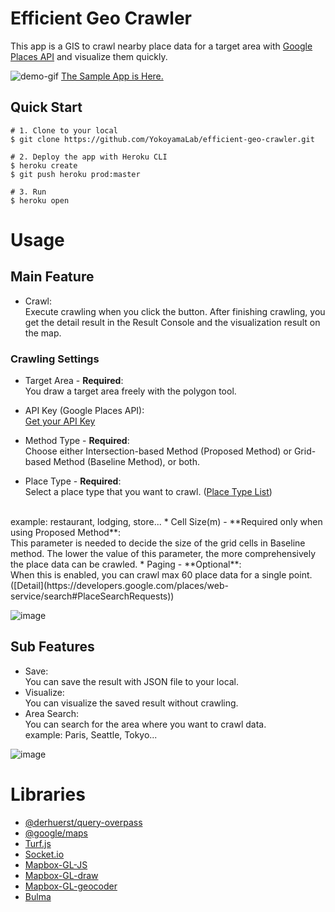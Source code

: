 # Efficient Geo Crawler
This app is a GIS to crawl nearby place data for a target area with [Google Places API](https://developers.google.com/places/web-service/overview) and visualize them quickly.

![demo-gif](./demo.gif)
[The Sample App is Here.](https://efficient-geo-crawler.herokuapp.com/)

## Quick Start
```
# 1. Clone to your local
$ git clone https://github.com/YokoyamaLab/efficient-geo-crawler.git

# 2. Deploy the app with Heroku CLI
$ heroku create
$ git push heroku prod:master

# 3. Run
$ heroku open
```

# Usage
## Main Feature
* Crawl:<br>
Execute crawling when you click the button. After finishing crawling, you get the detail result in the Result Console and the visualization result on the map.

### Crawling Settings
* Target Area - **Required**:  <br>
You draw a target area freely with the polygon tool.
* API Key (Google Places API): <br>
[Get your API Key](https://developers.google.com/places/web-service/get-api-key)

* Method Type - **Required**:<br>
Choose either Intersection-based Method (Proposed Method) or Grid-based Method (Baseline Method), or both.
* Place Type - **Required**:<br>
Select a place type that you want to crawl. ([Place Type List](https://developers.google.com/places/web-service/supported_types))
<br>
example: restaurant, lodging, store...
* Cell Size(m) - **Required only when using Proposed Method**:<br>
This parameter is needed to decide the size of the grid cells in Baseline method. The lower the value of this parameter, the more comprehensively the place data can be crawled.
* Paging - **Optional**:<br>
When this is enabled, you can crawl max 60 place data for a single point. ([Detail](https://developers.google.com/places/web-service/search#PlaceSearchRequests))


![image](https://user-images.githubusercontent.com/38425740/92423240-62fabf80-f1bb-11ea-96ad-547e6be41747.png)

## Sub Features
* Save:<br>
You can save the result with JSON file to your local.
* Visualize:<br>
You can visualize the saved result without crawling.
* Area Search:<br>
You can search for the area where you want to crawl data.<br>
example: Paris, Seattle, Tokyo...

![image](https://user-images.githubusercontent.com/38425740/92424469-6ee88080-f1bf-11ea-8302-b1eb4707fa86.png)


# Libraries
* [@derhuerst/query-overpass](https://github.com/derhuerst/query-overpass)
* [@google/maps](https://github.com/googlemaps/google-maps-services-js/tree/%40google/maps)
* [Turf.js](https://turfjs.org/)
* [Socket.io](https://socket.io/)
* [Mapbox-GL-JS](https://github.com/mapbox/mapbox-gl-js)
* [Mapbox-GL-draw](https://github.com/mapbox/mapbox-gl-draw)
* [Mapbox-GL-geocoder](https://github.com/mapbox/mapbox-gl-geocoder)
* [Bulma](https://bulma.io/)